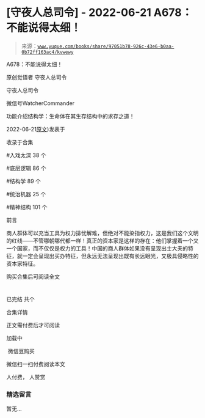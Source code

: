# [守夜人总司令] - 2022-06-21 A678：不能说得太细！

> 来源：[`www.yuque.com/books/share/97051b78-926c-43e6-b0aa-0b72ff163ac4/kvwewy`](https://www.yuque.com/books/share/97051b78-926c-43e6-b0aa-0b72ff163ac4/kvwewy)



A678：不能说得太细！ 

原创觉悟者 守夜人总司令 

守夜人总司令 

微信号WatcherCommander 

功能介绍结构学：生命体在其生存结构中的求存之道！ 

2022-06-21[原文](https://mp.weixin.qq.com/s?__biz=MzAxNDk1NjI2Mw==&mid=2247488621&idx=1&sn=de619343a166fa2033545096b107a136&chksm=9b8a37e5acfdbef33879aa1c737b5ded3b611c15cf6b7945e400a9293cb0353f2eb5feb120f0#rd))发表于 

收录于合集 

#入戏太深 38 个 

#底层逻辑 86 个 

#结构学 89 个 

#统治机器 25 个 

#精神结构 101 个 

前言 

商人群体可以充当工具为权力排忧解难，但绝对不能染指权力，这是我们这个文明的红线——不管哪朝哪代都一样！真正的资本家是这样的存在：他们掌握着一个又一个国家，而不仅仅是权力的工具！中国的商人群体如果没有呈现出士大夫的特征，就一定会呈现出买办特征，但永远无法呈现出既有长远眼光，又极具侵略性的资本家特征。 

购买合集后可阅读全文 

# 

已完结 共个 

合集详情 

正文需付费后才可阅读 

加载中 

 微信豆购买 

微信扫一扫付费阅读本文 

人付费， 人赞赏 

### 精选留言 

暂无...